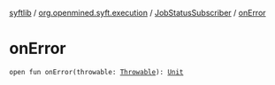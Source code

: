 [syftlib](../../index.md) / [org.openmined.syft.execution](../index.md) / [JobStatusSubscriber](index.md) / [onError](./on-error.md)

# onError

`open fun onError(throwable: `[`Throwable`](https://kotlinlang.org/api/latest/jvm/stdlib/kotlin/-throwable/index.html)`): `[`Unit`](https://kotlinlang.org/api/latest/jvm/stdlib/kotlin/-unit/index.html)